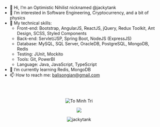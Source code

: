 - 👋 Hi, I’m an Optimistic Nihilist nicknamed @jackytank
- 👀 I’m interested in Software Engineering, Cryptocurrency, and a bit of physics
- 🤹 My technical skills:
    - Front-end: Bootstrap, AngularJS, ReactJS,
    jQuery, Redux Toolkit, Ant Design, SCSS,
    Styled Components
    - Back-end: Servlet/JSP, Spring Boot, NodeJS
    (ExpressJS)
    - Database: MySQL, SQL Server, OracleDB,
    PostgreSQL, MongoDB, Redis
    - Testing: JUnit, Mockito
    - Tools: Git, PowerBI
    - Language: Java, JavaScript, TypeScript
- 🌱 I’m currently learning Redis, MongoDB
- 📫 How to reach me:
  [balisongian@gmail.com](mailto:balisongian@gmail.com)
  
 <br>
 <br>
  
 <p align="center">
  <img  src="https://github-readme-streak-stats.herokuapp.com/?user=jackytank&theme=white" alt="To Minh Tri" />
 </p>
 <p align="center">
  <img  src="https://github-readme-stats.vercel.app/api/top-langs/?username=jackytank&layout=compact&theme=white" /> 
 </p>
 <p align="center">
  <img src="https://komarev.com/ghpvc/?username=jackytank&label=Profile%20views&color=0e75b6&style=flat" alt="jackytank" /> 
 </p>

